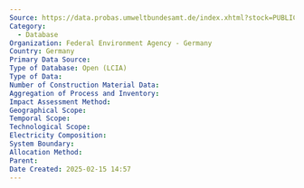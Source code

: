 ```yaml
---
Source: https://data.probas.umweltbundesamt.de/index.xhtml?stock=PUBLIC
Category:
  - Database
Organization: Federal Environment Agency - Germany
Country: Germany
Primary Data Source: 
Type of Database: Open (LCIA)
Type of Data: 
Number of Construction Material Data: 
Aggregation of Process and Inventory: 
Impact Assessment Method: 
Geographical Scope: 
Temporal Scope: 
Technological Scope: 
Electricity Composition: 
System Boundary: 
Allocation Method: 
Parent: 
Date Created: 2025-02-15 14:57
---
```

